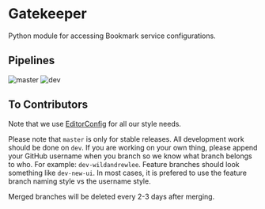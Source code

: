 # Gatekeeper

Python module for accessing Bookmark service configurations.

## Pipelines

![master](https://travis-ci.org/Bookmark-Novels/Bookmark-Config.svg?branch=master)
![dev](https://travis-ci.org/Bookmark-Novels/Bookmark-Config.svg?branch=dev)

## To Contributors

Note that we use [EditorConfig](http://editorconfig.org/) for all our style needs.

Please note that `master` is only for stable releases. All development work should be done on `dev`. If you are working on your own thing, please append your GitHub username when you branch so we know what branch belongs to who. For example: `dev-wildandrewlee`. Feature branches should look something like `dev-new-ui`. In most cases, it is prefered to use the feature branch naming style vs the username style.

Merged branches will be deleted every 2-3 days after merging.
